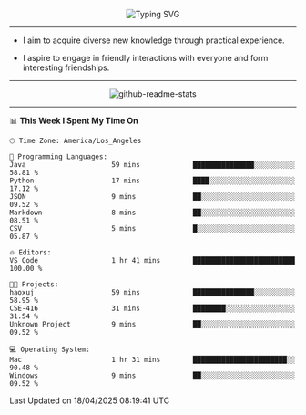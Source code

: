 <p align="center">
  <img src="https://readme-typing-svg.demolab.com?font=Fira+Code&weight=500&size=32&duration=2500&pause=1600&center=true&vCenter=true&random=false&width=1024&height=64&lines=Hi+there+%F0%9F%91%8B;I'm+delighted+you+could+make+it+here+%F0%9F%8E%89;I'm+Harry%2C+a+college+student+still+finding+my+way" alt="Typing SVG" />
</p>


---


- I aim to acquire diverse new knowledge through practical experience.

- I aspire to engage in friendly interactions with everyone and form interesting friendships.


---


<p align="center">
  <img src="https://github-readme-stats.vercel.app/api?username=Harry-Jing&show_icons=true" alt="github-readme-stats"/>
</p>


---

<!--START_SECTION:waka-->
📊 **This Week I Spent My Time On** 

```text
🕑︎ Time Zone: America/Los_Angeles

💬 Programming Languages: 
Java                     59 mins             ███████████████░░░░░░░░░░   58.81 % 
Python                   17 mins             ████░░░░░░░░░░░░░░░░░░░░░   17.12 % 
JSON                     9 mins              ██░░░░░░░░░░░░░░░░░░░░░░░   09.52 % 
Markdown                 8 mins              ██░░░░░░░░░░░░░░░░░░░░░░░   08.51 % 
CSV                      5 mins              █░░░░░░░░░░░░░░░░░░░░░░░░   05.87 % 

🔥 Editors: 
VS Code                  1 hr 41 mins        █████████████████████████   100.00 % 

🐱‍💻 Projects: 
haoxuj                   59 mins             ███████████████░░░░░░░░░░   58.95 % 
CSE-416                  31 mins             ████████░░░░░░░░░░░░░░░░░   31.54 % 
Unknown Project          9 mins              ██░░░░░░░░░░░░░░░░░░░░░░░   09.52 % 

💻 Operating System: 
Mac                      1 hr 31 mins        ███████████████████████░░   90.48 % 
Windows                  9 mins              ██░░░░░░░░░░░░░░░░░░░░░░░   09.52 % 
```


 Last Updated on 18/04/2025 08:19:41 UTC
<!--END_SECTION:waka-->
